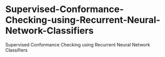 # Supervised-Conformance-Checking-using-Recurrent-Neural-Network-Classifiers
Supervised Conformance Checking using Recurrent Neural Network Classifiers
